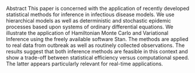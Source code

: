 Abstract
This paper is concerned with the application of recently developed statistical methods for inference in infectious disease models. We use hierarchical models as well as deterministic and stochastic epidemic processes based upon systems of ordinary differential equations. We illustrate the application of Hamiltonian Monte Carlo and Variational Inference using the freely available software Stan. The methods are applied to real data from outbreak as well as routinely collected observations. The results suggest that both inference methods are feasible in this context and show a trade-off between statistical efficiency versus computational speed. The latter appears particularly relevant for real-time applications. 
